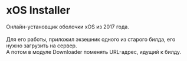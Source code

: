 # xOS Installer
Онлайн-установщик оболочки xOS из 2017 года.<br><br>
Для его работы, приложил экзешник одного из старого билда, его нужно загрузить на сервер.<br>
А потом в модуле <im>Downloader</im> поменять URL-адрес, идущий к билду.
